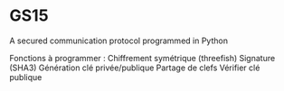 # GS15
A secured communication protocol  programmed in Python

Fonctions à programmer :
Chiffrement symétrique (threefish)
Signature (SHA3)
Génération clé privée/publique
Partage de clefs
Vérifier clé publique
